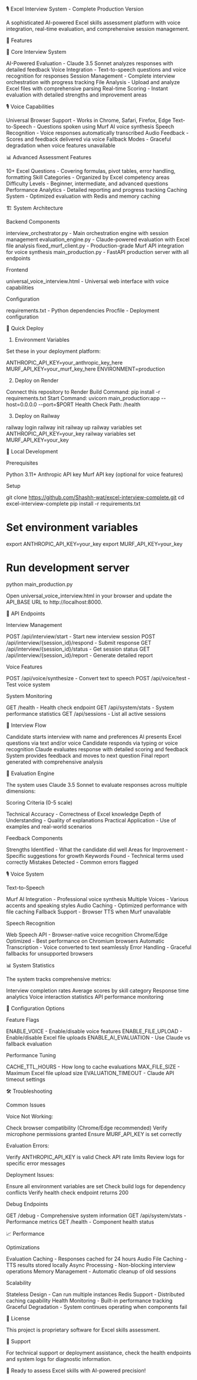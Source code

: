 🎙️ Excel Interview System - Complete Production Version


A sophisticated AI-powered Excel skills assessment platform with voice integration, real-time evaluation, and comprehensive session management.


🚀 Features


🎯 Core Interview System


AI-Powered Evaluation - Claude 3.5 Sonnet analyzes responses with detailed feedback
Voice Integration - Text-to-speech questions and voice recognition for responses
Session Management - Complete interview orchestration with progress tracking
File Analysis - Upload and analyze Excel files with comprehensive parsing
Real-time Scoring - Instant evaluation with detailed strengths and improvement areas


🎙️ Voice Capabilities


Universal Browser Support - Works in Chrome, Safari, Firefox, Edge
Text-to-Speech - Questions spoken using Murf AI voice synthesis
Speech Recognition - Voice responses automatically transcribed
Audio Feedback - Scores and feedback delivered via voice
Fallback Modes - Graceful degradation when voice features unavailable


📊 Advanced Assessment Features


10+ Excel Questions - Covering formulas, pivot tables, error handling, formatting
Skill Categories - Organized by Excel competency areas
Difficulty Levels - Beginner, intermediate, and advanced questions
Performance Analytics - Detailed reporting and progress tracking
Caching System - Optimized evaluation with Redis and memory caching


🏗️ System Architecture


Backend Components


interview_orchestrator.py - Main orchestration engine with session management
evaluation_engine.py - Claude-powered evaluation with Excel file analysis
fixed_murf_client.py - Production-grade Murf API integration for voice synthesis
main_production.py - FastAPI production server with all endpoints


Frontend


universal_voice_interview.html - Universal web interface with voice capabilities


Configuration


requirements.txt - Python dependencies
Procfile - Deployment configuration


🚀 Quick Deploy


1. Environment Variables


Set these in your deployment platform:


ANTHROPIC_API_KEY=your_anthropic_key_here
MURF_API_KEY=your_murf_key_here
ENVIRONMENT=production



2. Deploy on Render


Connect this repository to Render
Build Command: pip install -r requirements.txt
Start Command: uvicorn main_production:app --host=0.0.0.0 --port=$PORT
Health Check Path: /health


3. Deploy on Railway


railway login
railway init
railway up
railway variables set ANTHROPIC_API_KEY=your_key
railway variables set MURF_API_KEY=your_key



🔧 Local Development


Prerequisites


Python 3.11+
Anthropic API key
Murf API key (optional for voice features)


Setup


git clone https://github.com/Shashh-wat/excel-interview-complete.git
cd excel-interview-complete
pip install -r requirements.txt

# Set environment variables
export ANTHROPIC_API_KEY=your_key
export MURF_API_KEY=your_key

# Run development server
python main_production.py



Open universal_voice_interview.html in your browser and update the API_BASE URL to http://localhost:8000.


📡 API Endpoints


Interview Management


POST /api/interview/start - Start new interview session
POST /api/interview/{session_id}/respond - Submit response
GET /api/interview/{session_id}/status - Get session status
GET /api/interview/{session_id}/report - Generate detailed report


Voice Features


POST /api/voice/synthesize - Convert text to speech
POST /api/voice/test - Test voice system


System Monitoring


GET /health - Health check endpoint
GET /api/system/stats - System performance statistics
GET /api/sessions - List all active sessions


🎯 Interview Flow


Candidate starts interview with name and preferences
AI presents Excel questions via text and/or voice
Candidate responds via typing or voice recognition
Claude evaluates response with detailed scoring and feedback
System provides feedback and moves to next question
Final report generated with comprehensive analysis


🧠 Evaluation Engine


The system uses Claude 3.5 Sonnet to evaluate responses across multiple dimensions:


Scoring Criteria (0-5 scale)


Technical Accuracy - Correctness of Excel knowledge
Depth of Understanding - Quality of explanations
Practical Application - Use of examples and real-world scenarios


Feedback Components


Strengths Identified - What the candidate did well
Areas for Improvement - Specific suggestions for growth
Keywords Found - Technical terms used correctly
Mistakes Detected - Common errors flagged


🎙️ Voice System


Text-to-Speech


Murf AI Integration - Professional voice synthesis
Multiple Voices - Various accents and speaking styles
Audio Caching - Optimized performance with file caching
Fallback Support - Browser TTS when Murf unavailable


Speech Recognition


Web Speech API - Browser-native voice recognition
Chrome/Edge Optimized - Best performance on Chromium browsers
Automatic Transcription - Voice converted to text seamlessly
Error Handling - Graceful fallbacks for unsupported browsers


📊 System Statistics


The system tracks comprehensive metrics:


Interview completion rates
Average scores by skill category
Response time analytics
Voice interaction statistics
API performance monitoring


🔧 Configuration Options


Feature Flags


ENABLE_VOICE - Enable/disable voice features
ENABLE_FILE_UPLOAD - Enable/disable Excel file uploads
ENABLE_AI_EVALUATION - Use Claude vs fallback evaluation


Performance Tuning


CACHE_TTL_HOURS - How long to cache evaluations
MAX_FILE_SIZE - Maximum Excel file upload size
EVALUATION_TIMEOUT - Claude API timeout settings


🛠️ Troubleshooting


Common Issues


Voice Not Working:


Check browser compatibility (Chrome/Edge recommended)
Verify microphone permissions granted
Ensure MURF_API_KEY is set correctly


Evaluation Errors:


Verify ANTHROPIC_API_KEY is valid
Check API rate limits
Review logs for specific error messages


Deployment Issues:


Ensure all environment variables are set
Check build logs for dependency conflicts
Verify health check endpoint returns 200


Debug Endpoints


GET /debug - Comprehensive system information
GET /api/system/stats - Performance metrics
GET /health - Component health status


📈 Performance


Optimizations


Evaluation Caching - Responses cached for 24 hours
Audio File Caching - TTS results stored locally
Async Processing - Non-blocking interview operations
Memory Management - Automatic cleanup of old sessions


Scalability


Stateless Design - Can run multiple instances
Redis Support - Distributed caching capability
Health Monitoring - Built-in performance tracking
Graceful Degradation - System continues operating when components fail


📄 License


This project is proprietary software for Excel skills assessment.


🤝 Support


For technical support or deployment assistance, check the health endpoints and system logs for diagnostic information.



🎉 Ready to assess Excel skills with AI-powered precision!
